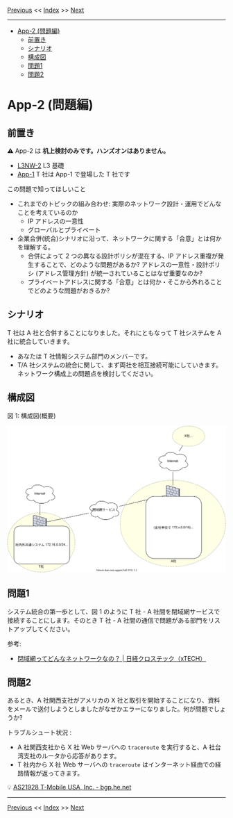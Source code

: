 <!-- HEADER -->
[Previous](../app1/answer.md) << [Index](../index.md) >> [Next](../app2/answer.md)

---
<!-- /HEADER -->

<!-- TOC -->

- [App-2 (問題編)](#app-2-問題編)
  - [前置き](#前置き)
  - [シナリオ](#シナリオ)
  - [構成図](#構成図)
  - [問題1](#問題1)
  - [問題2](#問題2)

<!-- /TOC -->

# App-2 (問題編)

## 前置き

:warning: App-2 は __机上検討のみです。ハンズオンはありません。__

* [L3NW-2](../l3nw2/question.md) L3 基礎
* [App-1](../app1/question.md) T 社は App-1 で登場した T 社です

この問題で知ってほしいこと

* これまでのトピックの組み合わせ: 実際のネットワーク設計・運用でどんなことを考えているのか
  * IP アドレスの一意性
  * グローバルとプライベート
* 企業合併(統合)シナリオに沿って、ネットワークに関する「合意」とは何かを理解する。
  * 合併によって 2 つの異なる設計ポリシが混在する、IP アドレス重複が発生することで、どのような問題があるか? アドレスの一意性・設計ポリシ (アドレス管理方針) が統一されていることはなぜ重要なのか?
  * プライベートアドレスに関する「合意」とは何か・そこから外れることでどのような問題がおきるか?

## シナリオ

T 社は A 社と合併することになりました。それにともなって T 社システムを A 社に統合していきます。

* あなたは T 社情報システム部門のメンバーです。
* T/A 社システムの統合に関して、まず両社を相互接続可能にしていきます。ネットワーク構成上の問題点を検討してください。

## 構成図

図 1: 構成図(概要)

![Topology](topology.drawio.svg)

## 問題1

システム統合の第一歩として、図 1 のように T 社 - A 社間を閉域網サービスで接続することにします。そのとき T 社 - A 社間の通信で問題がある部門をリストアップしてください。

参考:

* [閉域網ってどんなネットワークなの？ | 日経クロステック（xTECH）](https://xtech.nikkei.com/it/article/COLUMN/20120827/418387/)

## 問題2

あるとき、A 社関西支社がアメリカの X 社と取引を開始することになり、資料をメールで送付しようとしましたがなぜかエラーになりました。何が問題でしょうか?

トラブルシュート状況 :

* A 社関西支社から X 社 Web サーバへの `traceroute` を実行すると、A 社台湾支社のルータから応答があります。
* T 社内から X 社 Web サーバへの `traceroute` はインターネット経由での経路情報が返ってきます。

:bulb: [AS21928 T-Mobile USA, Inc. - bgp.he.net](https://bgp.he.net/AS21928#_prefixes)

<!-- FOOTER -->

---

[Previous](../app1/answer.md) << [Index](../index.md) >> [Next](../app2/answer.md)
<!-- /FOOTER -->
